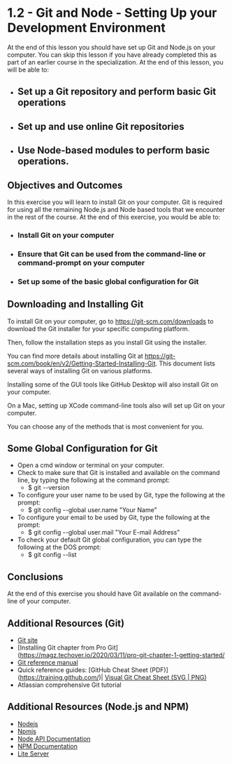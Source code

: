 # 1.2 - Git and Node - Setting Up your Development Environment

At the end of this lesson you should have set up Git and Node.js on your computer. You can skip this lesson if you have already completed this as part of an earlier course in the specialization. At the end of this lesson, you will be able to:

- ## Set up a Git repository and perform basic Git operations

- ## Set up and use online Git repositories

- ## Use Node-based modules to perform basic operations.

## Objectives and Outcomes
In this exercise you will learn to install Git on your computer. Git is required for using all the remaining Node.js and Node based tools that we encounter in the rest of the course. At the end of this exercise, you would be able to:

- ### Install Git on your computer

- ### Ensure that Git can be used from the command-line or command-prompt on your computer

- ### Set up some of the basic global configuration for Git

## Downloading and Installing Git
To install Git on your computer, go to https://git-scm.com/downloads to download the Git installer for your specific computing platform.

Then, follow the installation steps as you install Git using the installer.

You can find more details about installing Git at https://git-scm.com/book/en/v2/Getting-Started-Installing-Git. This document lists several ways of installing Git on various platforms.

Installing some of the GUI tools like GitHub Desktop will also install Git on your computer.

On a Mac, setting up XCode command-line tools also will set up Git on your computer.

You can choose any of the methods that is most convenient for you.

## Some Global Configuration for Git
- Open a cmd window or terminal on your computer.
- Check to make sure that Git is installed and available on the command line, by typing the following at the command prompt:
  - $ git --version
- To configure your user name to be used by Git, type the following at the prompt:
  - $ git config --global user.name "Your Name"
- To configure your email to be used by Git, type the following at the prompt:
  - $ git config --global user.mail "Your E-mail Address"
- To check your default Git global configuration, you can type the following at the DOS prompt:
  - $ git config --list

## Conclusions
At the end of this exercise you should have Git available on the command-line of your computer.

## Additional Resources (Git)
  -	[Git site](http://git-scm.com)
  -	[Installing Git chapter from Pro Git](https://magz.techover.io/2020/03/11/pro-git-chapter-1-getting-started/
  -	[Git reference manual](https://git-scm.com/docs)
  -	Quick reference guides: [GitHub Cheat Sheet (PDF)] (https://training.github.com/)| [Visual Git Cheat Sheet (SVG | PNG)](https://github.com/hbons/git-cheat-sheet)
  -	Atlassian comprehensive Git tutorial

## Additional Resources (Node.js and NPM)
  -	[Nodejs](https://nodejs.org/en/docs/guides/getting-started-guide/)
  -	[Npmjs](https://merri.github.io/nom/)
  -	[Node API Documentation](https://nodejs.org/api/n-api.html)
  -	[NPM Documentation](https://docs.npmjs.com/)
  -	[Lite Server](https://www.npmjs.com/package/lite-server)
  
